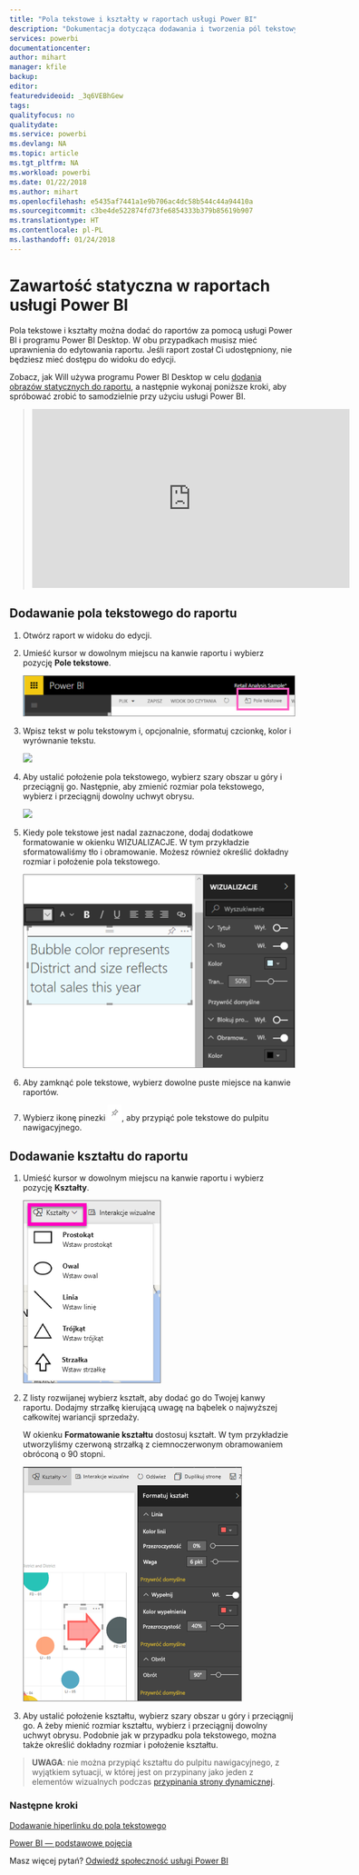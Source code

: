 ```yaml
---
title: "Pola tekstowe i kształty w raportach usługi Power BI"
description: "Dokumentacja dotycząca dodawania i tworzenia pól tekstowych i kształtów w raporcie przy użyciu usługi Microsoft Power BI."
services: powerbi
documentationcenter: 
author: mihart
manager: kfile
backup: 
editor: 
featuredvideoid: _3q6VEBhGew
tags: 
qualityfocus: no
qualitydate: 
ms.service: powerbi
ms.devlang: NA
ms.topic: article
ms.tgt_pltfrm: NA
ms.workload: powerbi
ms.date: 01/22/2018
ms.author: mihart
ms.openlocfilehash: e5435af7441a1e9b706ac4dc58b544c44a94410a
ms.sourcegitcommit: c3be4de522874fd73fe6854333b379b85619b907
ms.translationtype: HT
ms.contentlocale: pl-PL
ms.lasthandoff: 01/24/2018
---
```

# <a name="static-content-in-power-bi-reports"></a>Zawartość statyczna w raportach usługi Power BI
Pola tekstowe i kształty można dodać do raportów za pomocą usługi Power BI i programu Power BI Desktop. W obu przypadkach musisz mieć uprawnienia do edytowania raportu. Jeśli raport został Ci udostępniony, nie będziesz mieć dostępu do widoku do edycji. 

Zobacz, jak Will używa programu Power BI Desktop w celu [dodania obrazów statycznych do raportu](guided-learning/visualizations.yml#step-11), a następnie wykonaj poniższe kroki, aby spróbować zrobić to samodzielnie przy użyciu usługi Power BI.
> 
> <iframe width="560" height="315" src="https://www.youtube.com/embed/_3q6VEBhGew" frameborder="0" allowfullscreen></iframe>
> 

## <a name="add-a-text-box-to-a-report"></a>Dodawanie pola tekstowego do raportu
1. Otwórz raport w widoku do edycji.

2. Umieść kursor w dowolnym miejscu na kanwie raportu i wybierz pozycję **Pole tekstowe**.
   
   ![](media/power-bi-reports-add-text-and-shapes/pbi_textbox.png)
2. Wpisz tekst w polu tekstowym i, opcjonalnie, sformatuj czcionkę, kolor i wyrównanie tekstu. 
   
   ![](media/power-bi-reports-add-text-and-shapes/pbi_textbox2new.png)
3. Aby ustalić położenie pola tekstowego, wybierz szary obszar u góry i przeciągnij go. Następnie, aby zmienić rozmiar pola tekstowego, wybierz i przeciągnij dowolny uchwyt obrysu. 
   
   ![](media/power-bi-reports-add-text-and-shapes/textboxsmaller.gif)

4. Kiedy pole tekstowe jest nadal zaznaczone, dodaj dodatkowe formatowanie w okienku WIZUALIZACJE. W tym przykładzie sformatowaliśmy tło i obramowanie. Możesz również określić dokładny rozmiar i położenie pola tekstowego.  

   ![](media/power-bi-reports-add-text-and-shapes/power-bi-borders.png)

5. Aby zamknąć pole tekstowe, wybierz dowolne puste miejsce na kanwie raportów. 

5. Wybierz ikonę pinezki ![](media/power-bi-reports-add-text-and-shapes/pbi_pintile.png), aby przypiąć pole tekstowe do pulpitu nawigacyjnego. 

## <a name="add-a-shape-to-a-report"></a>Dodawanie kształtu do raportu
1. Umieść kursor w dowolnym miejscu na kanwie raportu i wybierz pozycję **Kształty**.
   
   ![](media/power-bi-reports-add-text-and-shapes/power-bi-shapes.png)
2. Z listy rozwijanej wybierz kształt, aby dodać go do Twojej kanwy raportu. Dodajmy strzałkę kierującą uwagę na bąbelek o najwyższej całkowitej wariancji sprzedaży. 
   
   W okienku **Formatowanie kształtu** dostosuj kształt. W tym przykładzie utworzyliśmy czerwoną strzałką z ciemnoczerwonym obramowaniem obróconą o 90 stopni.
   
   ![](media/power-bi-reports-add-text-and-shapes/power-bi-arrrow.png)
3. Aby ustalić położenie kształtu, wybierz szary obszar u góry i przeciągnij go. A żeby mienić rozmiar kształtu, wybierz i przeciągnij dowolny uchwyt obrysu. Podobnie jak w przypadku pola tekstowego, można także określić dokładny rozmiar i położenie kształtu.

> **UWAGA**: nie można przypiąć kształtu do pulpitu nawigacyjnego, z wyjątkiem sytuacji, w której jest on przypinany jako jeden z elementów wizualnych podczas [przypinania strony dynamicznej](service-dashboard-pin-live-tile-from-report.md). 
> 
> 

### <a name="next-steps"></a>Następne kroki
[Dodawanie hiperlinku do pola tekstowego](service-add-hyperlink-to-text-box.md)

[Power BI — podstawowe pojęcia](service-basic-concepts.md)

Masz więcej pytań? [Odwiedź społeczność usługi Power BI](http://community.powerbi.com/)
